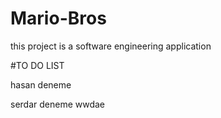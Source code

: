 # Mario-Bros
 this project is a software engineering application

#TO DO LIST

hasan deneme

serdar deneme wwdae